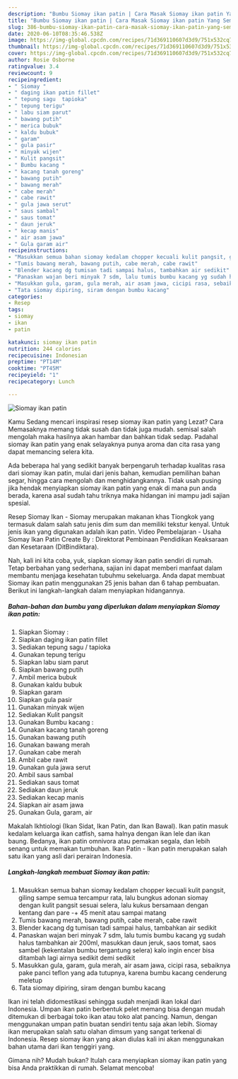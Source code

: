 ```yaml
---
description: "Bumbu Siomay ikan patin | Cara Masak Siomay ikan patin Yang Sempurna"
title: "Bumbu Siomay ikan patin | Cara Masak Siomay ikan patin Yang Sempurna"
slug: 386-bumbu-siomay-ikan-patin-cara-masak-siomay-ikan-patin-yang-sempurna
date: 2020-06-10T08:35:46.538Z
image: https://img-global.cpcdn.com/recipes/71d369110607d3d9/751x532cq70/siomay-ikan-patin-foto-resep-utama.jpg
thumbnail: https://img-global.cpcdn.com/recipes/71d369110607d3d9/751x532cq70/siomay-ikan-patin-foto-resep-utama.jpg
cover: https://img-global.cpcdn.com/recipes/71d369110607d3d9/751x532cq70/siomay-ikan-patin-foto-resep-utama.jpg
author: Rosie Osborne
ratingvalue: 3.4
reviewcount: 9
recipeingredient:
- " Siomay "
- " daging ikan patin fillet"
- " tepung sagu  tapioka"
- " tepung terigu"
- " labu siam parut"
- " bawang putih"
- " merica bubuk"
- " kaldu bubuk"
- " garam"
- " gula pasir"
- " minyak wijen"
- " Kulit pangsit"
- " Bumbu kacang "
- " kacang tanah goreng"
- " bawang putih"
- " bawang merah"
- " cabe merah"
- " cabe rawit"
- " gula jawa serut"
- " saus sambal"
- " saus tomat"
- " daun jeruk"
- " kecap manis"
- " air asam jawa"
- " Gula garam air"
recipeinstructions:
- "Masukkan semua bahan siomay kedalam chopper kecuali kulit pangsit, giling sampe semua tercampur rata, lalu bungkus adonan siomay dengan kulit pangsit sesuai selera, lalu kukus bersamaan dengan kentang dan pare -+ 45 menit atau sampai matang"
- "Tumis bawang merah, bawang putih, cabe merah, cabe rawit"
- "Blender kacang dg tumisan tadi sampai halus, tambahkan air sedikit"
- "Panaskan wajan beri minyak 7 sdm, lalu tumis bumbu kacang yg sudah halus tambahkan air 200ml, masukkan daun jeruk, saos tomat, saos sambel (kekentalan bumbu tergantung selera) kalo ingin encer bisa ditambah lagi airnya sedikit demi sedikit"
- "Masukkan gula, garam, gula merah, air asam jawa, cicipi rasa, sebaiknya pake panci teflon yang ada tutupnya, karena bumbu kacang cenderung meletup"
- "Tata siomay dipiring, siram dengan bumbu kacang"
categories:
- Resep
tags:
- siomay
- ikan
- patin

katakunci: siomay ikan patin 
nutrition: 244 calories
recipecuisine: Indonesian
preptime: "PT14M"
cooktime: "PT45M"
recipeyield: "1"
recipecategory: Lunch

---
```



![Siomay ikan patin](https://img-global.cpcdn.com/recipes/71d369110607d3d9/751x532cq70/siomay-ikan-patin-foto-resep-utama.jpg)

Kamu Sedang mencari inspirasi resep siomay ikan patin yang Lezat? Cara Memasaknya memang tidak susah dan tidak juga mudah. semisal salah mengolah maka hasilnya akan hambar dan bahkan tidak sedap. Padahal siomay ikan patin yang enak selayaknya punya aroma dan cita rasa yang dapat memancing selera kita.

Ada beberapa hal yang sedikit banyak berpengaruh terhadap kualitas rasa dari siomay ikan patin, mulai dari jenis bahan, kemudian pemilihan bahan segar, hingga cara mengolah dan menghidangkannya. Tidak usah pusing jika hendak menyiapkan siomay ikan patin yang enak di mana pun anda berada, karena asal sudah tahu triknya maka hidangan ini mampu jadi sajian spesial.

Resep Siomay Ikan - Siomay merupakan makanan khas Tiongkok yang termasuk dalam salah satu jenis dim sum dan memiliki tekstur kenyal. Untuk jenis ikan yang digunakan adalah ikan patin. Video Pembelajaran - Usaha Siomay Ikan Patin Create By : Direktorat Pembinaan Pendidikan Keaksaraan dan Kesetaraan (DitBindiktara).


Nah, kali ini kita coba, yuk, siapkan siomay ikan patin sendiri di rumah. Tetap berbahan yang sederhana, sajian ini dapat memberi manfaat dalam membantu menjaga kesehatan tubuhmu sekeluarga. Anda dapat membuat Siomay ikan patin menggunakan 25 jenis bahan dan 6 tahap pembuatan. Berikut ini langkah-langkah dalam menyiapkan hidangannya.

<!--inarticleads1-->

##### Bahan-bahan dan bumbu yang diperlukan dalam menyiapkan Siomay ikan patin:

1. Siapkan  Siomay :
1. Siapkan  daging ikan patin fillet
1. Sediakan  tepung sagu / tapioka
1. Gunakan  tepung terigu
1. Siapkan  labu siam parut
1. Siapkan  bawang putih
1. Ambil  merica bubuk
1. Gunakan  kaldu bubuk
1. Siapkan  garam
1. Siapkan  gula pasir
1. Gunakan  minyak wijen
1. Sediakan  Kulit pangsit
1. Gunakan  Bumbu kacang :
1. Gunakan  kacang tanah goreng
1. Gunakan  bawang putih
1. Gunakan  bawang merah
1. Gunakan  cabe merah
1. Ambil  cabe rawit
1. Gunakan  gula jawa serut
1. Ambil  saus sambal
1. Sediakan  saus tomat
1. Sediakan  daun jeruk
1. Sediakan  kecap manis
1. Siapkan  air asam jawa
1. Gunakan  Gula, garam, air


Makalah Ikhtiologi (Ikan Sidat, Ikan Patin, dan Ikan Bawal). Ikan patin masuk kedalam keluarga ikan catfish, sama halnya dengan ikan lele dan ikan baung. Bedanya, ikan patin omnivora atau pemakan segala, dan lebih senang untuk memakan tumbuhan. Ikan Patin - Ikan patin merupakan salah satu ikan yang asli dari perairan Indonesia. 

<!--inarticleads2-->

##### Langkah-langkah membuat Siomay ikan patin:

1. Masukkan semua bahan siomay kedalam chopper kecuali kulit pangsit, giling sampe semua tercampur rata, lalu bungkus adonan siomay dengan kulit pangsit sesuai selera, lalu kukus bersamaan dengan kentang dan pare -+ 45 menit atau sampai matang
1. Tumis bawang merah, bawang putih, cabe merah, cabe rawit
1. Blender kacang dg tumisan tadi sampai halus, tambahkan air sedikit
1. Panaskan wajan beri minyak 7 sdm, lalu tumis bumbu kacang yg sudah halus tambahkan air 200ml, masukkan daun jeruk, saos tomat, saos sambel (kekentalan bumbu tergantung selera) kalo ingin encer bisa ditambah lagi airnya sedikit demi sedikit
1. Masukkan gula, garam, gula merah, air asam jawa, cicipi rasa, sebaiknya pake panci teflon yang ada tutupnya, karena bumbu kacang cenderung meletup
1. Tata siomay dipiring, siram dengan bumbu kacang


Ikan ini telah didomestikasi sehingga sudah menjadi ikan lokal dari Indonesia. Umpan ikan patin berbentuk pelet memang bisa dengan mudah ditemukan di berbagai toko ikan atau toko alat pancing. Namun, dengan menggunakan umpan patin buatan sendiri tentu saja akan lebih. Siomay ikan merupakan salah satu olahan dimsum yang sangat terkenal di Indonesia. Resep siomay ikan yang akan diulas kali ini akan menggunakan bahan utama dari ikan tenggiri yang. 

Gimana nih? Mudah bukan? Itulah cara menyiapkan siomay ikan patin yang bisa Anda praktikkan di rumah. Selamat mencoba!
